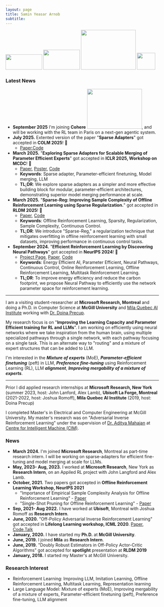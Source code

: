 ```yaml
---
layout: page
title: Samin Yeasar Arnob
subtitle: 
---
```


<img src="https://imgur.com/IRBaiqh.png" width="120" height="50"> <img src="https://imgur.com/EQKabmk.png" width="120" height="65"> <img src="https://imgur.com/kNigIqj.png" width="180" height="130"> <img src="https://imgur.com/eWTBidl.png" width="60" height="55"> 

### Latest News
* **September 2025** I'm joining **Cohere** <img src="https://imgur.com/a/X5u9GmL.png" width="180" height="130">, and will be working with the RL team in Paris on a next-gen agentic system.
* **July 2025.** Extented version of the paper "**Sparse Adapters**" got accepted in **COLM 2025**! 🎉
   * [Paper](https://arxiv.org/abs/2507.07140),[Code](https://github.com/SaminYeasar/sparse_adapter/tree/main/projects/sparse_finetuning)  
* **March 2025.** "**Exploring Sparse Adapters for Scalable Merging of Parameter Efficient Experts**" got accepted in **ICLR 2025, Workshop on MCDC**! 🎉
   * [Paper](https://openreview.net/forum?id=8wt2eKkVe6), [Poster](https://drive.google.com/file/d/16TZNQRxT-C9_4TPIQ0M9Kn-tocV8XMHP/view?usp=sharing), [Code](https://github.com/SaminYeasar/sparse_adapter/tree/main/projects/sparse_finetuning)
   * **Keywords**: Sparse adapter, Parameter-efficient finetuning, Model merging, LLM
   * **TL;DR**: We explore sparse adapters as a simpler and more effective building block for modular, parameter-efficient architectures, demonstrating superior model merging performance at scale.
* **March 2025.** "**Sparse-Reg: Improving Sample Complexity of Offline Reinforcement Learning using Sparse Regularization.**" got accepted in **RLDM 2025**! 🎉
   * [Paper](https://drive.google.com/file/d/1zIc-OOdd2R9a5LlMjF3KyiICZ84urLdS/view?usp=sharing), [Code](https://github.com/SaminYeasar/sparse_reg)
   * **Keywords**: Offline Reinforcement Learning, Sparsity, Regularization, Sample Complexity, Continuous Control.
   * **TL;DR**: We introduce "Sparse-Reg," a regularization technique that mitigates overfitting in offline reinforcement learning with small datasets, improving performance in continuous control tasks.
* **September 2024.** "**Efficient Reinforcement Learning by Discovering Neural Pathways**" got accepted in **NeurIPS 2024**! 🎉
   * [Project Page](https://neural-pathways.github.io), [Paper](https://proceedings.neurips.cc/paper_files/paper/2024/hash/216f4cd12cfd69d46770bb2b491ae24b-Abstract-Conference.html), [Code](https://github.com/SaminYeasar/DAPD)
   * **Keywords**: Energy Efficient AI, Parameter Efficient, Neural Pathways, Continuous Control, Online Reinforcement Learning, Offline Reinforcement Learning, Multitask Reinforcement Learning.
  * **TL;DR**: To improve energy efficiency and reduce the carbon footprint, we propose Neural Pathway to efficiently use the network parameter space for reinforcement learning.


---

I am a visiting student-researcher at **Microsoft Research, Montreal** and doing a Ph.D. in Computer Science at **McGill University** and [Mila Quebec AI Institute][1] working with [Dr. Doina Precup][3].

My research focus is on "**Improving the Learning Capacity and Parameter Efficient training for RL and LLMs**". I am working on efficiently using neural networks where we take inspiration from the human brain, using multiple specialized pathways through a single network, with each pathway focusing on a single task. This is an alternate way to "routing" and a mixture of expert structures that can be added to LLM. 

I'm interested in the ***Mixture of experts*** (MoE), ***Parameter-efficient finetuning*** (peft) in LLM, ***Preference fine-tuning*** using Reinforcement Learning (RL), LLM ***alignment***, ***Improving mergability of a mixture of experts***.

---
Prior I did applied research internships at **Microsoft Research, New York** (summer 2023, host: John Lanford, Alex Lamb), **Ubisoft La Forge, Montreal** (2021-2022, host: Joshua Romoff), **Mila Quebec AI Institute** (2019, host: Doina Precup)

I completed Master's in Electrical and Computer Engineering at McGill University.  My master's research was on "Adversarial Inverse Reinforcement Learning" under the supervision of [Dr. Aditya Mahajan][4] at [Centre for Intelligent Machine (CIM)][5].


[1]:https://mila.quebec/
[2]:http://rl.cs.mcgill.ca/
[3]:https://www.linkedin.com/in/doina-precup-1ba61314/
[4]:http://www.ece.mcgill.ca/~amahaj1/
[5]:https://www.mcgill.ca/cim/


 
### News
* **March 2024.** I'm joined **Microsoft Research**, Montreal as part-time research intern. I will be working on sparse-adapters for efficient fine-tuning and model merging at scale for LLMs.
* **May, 2023- Aug, 2023.** I worked at **Microsoft Research**, New York as **Research Intern**, on an Appiled RL project with John Langford and Alex Lamb.
* **October, 2021.** Two papers got accepted in **Offline Reinforcement Learning Workshop, NeurIPS 2021**
  - "Importance of Empirical Sample Complexity Analysis for Offline Reinforcement Learning" - [Paper](https://offline-rl-neurips.github.io/2021/pdf/38.pdf)
  - "Single-Shot Pruning for Offline Reinforcement Learning" - [Paper](https://offline-rl-neurips.github.io/2021/pdf/27.pdf)
* **Sep, 2021- Aug 2022.** I have worked at **Ubisoft**, Montreal with Joshua Romoff as **Research Intern**.
* **June, 2020.** "Off-Policy Adversarial Inverse Reinforcement Learning" got accepted in **Lifelong Learning workshop, ICML 2020**.
    [Paper](https://openreview.net/forum?id=9mp5d073IhX), [Code](https://github.com/SaminYeasar/Off_Policy_Adversarial_Inverse_Reinforcement_Learning),[Talk](https://www.youtube.com/watch?v=PK3byu61JKI&ab_channel=SaminYeasarArnob)
* **January, 2020.** I have started my **Ph.D.** at **McGill University**.
* **June, 2019.** I joined **Mila** as **Research Intern**.
* **June, 2019.** "Doubly Robust Estimators in Off-Policy Actor-Critic Algorithms" got accepted for **spotlight** presentation at **RLDM 2019**
* **January, 2018.** I started my Master's at McGill University.


### Research Interest

* Reinforcement Learning: Improving LLM, Imitation Learning, Offline  Reinforcement Learning, Multitask Learning, Representation learning
* Large Language Model: Mixture of experts (MoE),  Improving mergability of a mixture of experts, Parameter-efficient finetuning (peft), Preference fine-tuning, LLM alignment
